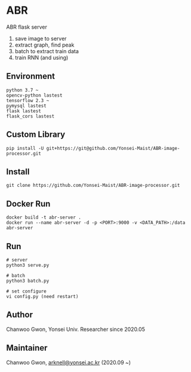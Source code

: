 # ABR

ABR flask server
1. save image to server
2. extract graph, find peak
3. batch to extract train data
4. train RNN (and using)


## Environment
```
python 3.7 ~
opencv-python lastest
tensorflow 2.3 ~
pymysql lastest
flask lastest
flask_cors lastest
```

## Custom Library
```
pip install -U git+https://git@github.com/Yonsei-Maist/ABR-image-processor.git
```

## Install
```
git clone https://github.com/Yonsei-Maist/ABR-image-processor.git
```

## Docker Run
```
docker build -t abr-server .
docker run --name abr-server -d -p <PORT>:9000 -v <DATA_PATH>:/data abr-server
```

## Run
```
# server
python3 serve.py

# batch
python3 batch.py

# set configure
vi config.py (need restart)
```

## Author
Chanwoo Gwon, Yonsei Univ. Researcher since 2020.05

## Maintainer
Chanwoo Gwon, arknell@yonsei.ac.kr (2020.09 ~)
